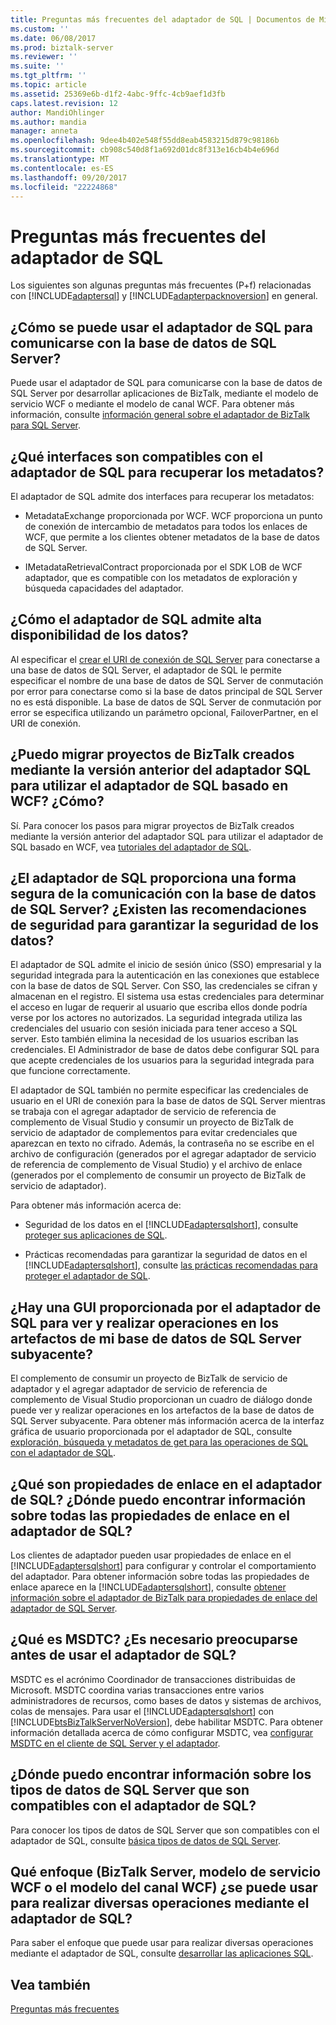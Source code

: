 ```yaml
---
title: Preguntas más frecuentes del adaptador de SQL | Documentos de Microsoft
ms.custom: ''
ms.date: 06/08/2017
ms.prod: biztalk-server
ms.reviewer: ''
ms.suite: ''
ms.tgt_pltfrm: ''
ms.topic: article
ms.assetid: 25369e6b-d1f2-4abc-9ffc-4cb9aef1d3fb
caps.latest.revision: 12
author: MandiOhlinger
ms.author: mandia
manager: anneta
ms.openlocfilehash: 9dee4b402e548f55dd8eab4583215d879c98186b
ms.sourcegitcommit: cb908c540d8f1a692d01dc8f313e16cb4b4e696d
ms.translationtype: MT
ms.contentlocale: es-ES
ms.lasthandoff: 09/20/2017
ms.locfileid: "22224868"
---
```

# <a name="sql-adapter-faqs"></a>Preguntas más frecuentes del adaptador de SQL
Los siguientes son algunas preguntas más frecuentes (P+f) relacionadas con [!INCLUDE[adaptersql](../../includes/adaptersql-md.md)] y [!INCLUDE[adapterpacknoversion](../../includes/adapterpacknoversion-md.md)] en general.  
  
## <a name="how-can-i-use-the-sql-adapter-to-communicate-with-the-sql-server-database"></a>¿Cómo se puede usar el adaptador de SQL para comunicarse con la base de datos de SQL Server?  
 Puede usar el adaptador de SQL para comunicarse con la base de datos de SQL Server por desarrollar aplicaciones de BizTalk, mediante el modelo de servicio WCF o mediante el modelo de canal WCF. Para obtener más información, consulte [información general sobre el adaptador de BizTalk para SQL Server](../../adapters-and-accelerators/adapter-sql/overview-of-biztalk-adapter-for-sql-server.md).  
  
## <a name="what-interfaces-are-supported-by-the-sql-adapter-for-retrieving-metadata"></a>¿Qué interfaces son compatibles con el adaptador de SQL para recuperar los metadatos?  
 El adaptador de SQL admite dos interfaces para recuperar los metadatos:  
  
-   MetadataExchange proporcionada por WCF. WCF proporciona un punto de conexión de intercambio de metadatos para todos los enlaces de WCF, que permite a los clientes obtener metadatos de la base de datos de SQL Server.  
  
-   IMetadataRetrievalContract proporcionada por el SDK LOB de WCF adaptador, que es compatible con los metadatos de exploración y búsqueda capacidades del adaptador.  
  
## <a name="how-does-the-sql-adapter-support-high-availability-of-data"></a>¿Cómo el adaptador de SQL admite alta disponibilidad de los datos?  
 Al especificar el [crear el URI de conexión de SQL Server](../../adapters-and-accelerators/adapter-sql/create-the-sql-server-connection-uri.md) para conectarse a una base de datos de SQL Server, el adaptador de SQL le permite especificar el nombre de una base de datos de SQL Server de conmutación por error para conectarse como si la base de datos principal de SQL Server no es está disponible. La base de datos de SQL Server de conmutación por error se especifica utilizando un parámetro opcional, FailoverPartner, en el URI de conexión.  
  
## <a name="can-i-migrate-biztalk-projects-created-using-the-previous-version-of-the-sql-adapter-to-use-the-wcf-based-sql-adapter-how"></a>¿Puedo migrar proyectos de BizTalk creados mediante la versión anterior del adaptador SQL para utilizar el adaptador de SQL basado en WCF? ¿Cómo?  
 Sí. Para conocer los pasos para migrar proyectos de BizTalk creados mediante la versión anterior del adaptador SQL para utilizar el adaptador de SQL basado en WCF, vea [tutoriales del adaptador de SQL](../../adapters-and-accelerators/adapter-sql/sql-adapter-tutorials.md).  
  
## <a name="does-the-sql-adapter-provide-a-secure-way-of-communicating-with-the-sql-server-database--are-there-any-best-practices-to-ensure-security-of-data"></a>¿El adaptador de SQL proporciona una forma segura de la comunicación con la base de datos de SQL Server?  ¿Existen las recomendaciones de seguridad para garantizar la seguridad de los datos?  
 El adaptador de SQL admite el inicio de sesión único (SSO) empresarial y la seguridad integrada para la autenticación en las conexiones que establece con la base de datos de SQL Server. Con SSO, las credenciales se cifran y almacenan en el registro. El sistema usa estas credenciales para determinar el acceso en lugar de requerir al usuario que escriba ellos donde podría verse por los actores no autorizados. La seguridad integrada utiliza las credenciales del usuario con sesión iniciada para tener acceso a SQL server. Esto también elimina la necesidad de los usuarios escriban las credenciales. El Administrador de base de datos debe configurar SQL para que acepte credenciales de los usuarios para la seguridad integrada para que funcione correctamente.  
  
 El adaptador de SQL también no permite especificar las credenciales de usuario en el URI de conexión para la base de datos de SQL Server mientras se trabaja con el agregar adaptador de servicio de referencia de complemento de Visual Studio y consumir un proyecto de BizTalk de servicio de adaptador de complementos para evitar credenciales que aparezcan en texto no cifrado. Además, la contraseña no se escribe en el archivo de configuración (generados por el agregar adaptador de servicio de referencia de complemento de Visual Studio) y el archivo de enlace (generados por el complemento de consumir un proyecto de BizTalk de servicio de adaptador).  
  
 Para obtener más información acerca de:  
  
-   Seguridad de los datos en el [!INCLUDE[adaptersqlshort](../../includes/adaptersqlshort-md.md)], consulte [proteger sus aplicaciones de SQL](../../adapters-and-accelerators/adapter-sql/secure-your-sql-applications.md).  
  
-   Prácticas recomendadas para garantizar la seguridad de datos en el [!INCLUDE[adaptersqlshort](../../includes/adaptersqlshort-md.md)], consulte [las prácticas recomendadas para proteger el adaptador de SQL](../../adapters-and-accelerators/adapter-sql/best-practices-to-secure-the-sql-adapter.md).  
  
## <a name="is-there-a-gui-provided-by-the-sql-adapter-to-view-and-perform-operations-on-the-artifacts-in-my-underlying-sql-server-database"></a>¿Hay una GUI proporcionada por el adaptador de SQL para ver y realizar operaciones en los artefactos de mi base de datos de SQL Server subyacente?  
 El complemento de consumir un proyecto de BizTalk de servicio de adaptador y el agregar adaptador de servicio de referencia de complemento de Visual Studio proporcionan un cuadro de diálogo donde puede ver y realizar operaciones en los artefactos de la base de datos de SQL Server subyacente. Para obtener más información acerca de la interfaz gráfica de usuario proporcionada por el adaptador de SQL, consulte [exploración, búsqueda y metadatos de get para las operaciones de SQL con el adaptador de SQL](../../adapters-and-accelerators/adapter-sql/browse-search-and-get-metadata-for-sql-operations-using-the-sql-adapter.md).  
  
## <a name="what-are-binding-properties-in-the-sql-adapter-where-can-i-find-information-about-all-the-binding-properties-in-sql-adapter"></a>¿Qué son propiedades de enlace en el adaptador de SQL? ¿Dónde puedo encontrar información sobre todas las propiedades de enlace en el adaptador de SQL?  
 Los clientes de adaptador pueden usar propiedades de enlace en el [!INCLUDE[adaptersqlshort](../../includes/adaptersqlshort-md.md)] para configurar y controlar el comportamiento del adaptador. Para obtener información sobre todas las propiedades de enlace aparece en la [!INCLUDE[adaptersqlshort](../../includes/adaptersqlshort-md.md)], consulte [obtener información sobre el adaptador de BizTalk para propiedades de enlace del adaptador de SQL Server](../../adapters-and-accelerators/adapter-sql/read-about-the-biztalk-adapter-for-sql-server-adapter-binding-properties.md).  
  
## <a name="what-is-msdtc-do-i-need-to-bother-about-it-before-using-sql-adapter"></a>¿Qué es MSDTC? ¿Es necesario preocuparse antes de usar el adaptador de SQL?  
 MSDTC es el acrónimo Coordinador de transacciones distribuidas de Microsoft. MSDTC coordina varias transacciones entre varios administradores de recursos, como bases de datos y sistemas de archivos, colas de mensajes. Para usar el [!INCLUDE[adaptersqlshort](../../includes/adaptersqlshort-md.md)] con [!INCLUDE[btsBizTalkServerNoVersion](../../includes/btsbiztalkservernoversion-md.md)], debe habilitar MSDTC. Para obtener información detallada acerca de cómo configurar MSDTC, vea [configurar MSDTC en el cliente de SQL Server y el adaptador](../../adapters-and-accelerators/adapter-sql/configure-msdtc-on-sql-server-and-adapter-client.md).  
  
## <a name="where-can-i-find-information-about-the-sql-server-data-types-that-are-supported-in-the-sql-adapter"></a>¿Dónde puedo encontrar información sobre los tipos de datos de SQL Server que son compatibles con el adaptador de SQL?  
 Para conocer los tipos de datos de SQL Server que son compatibles con el adaptador de SQL, consulte [básica tipos de datos de SQL Server](../../adapters-and-accelerators/adapter-sql/basic-sql-server-data-types.md).  
  
## <a name="which-approach-biztalk-server-wcf-service-model-or-wcf-channel-model-can-i-use-to-perform-various-operations-using-the-sql-adapter"></a>Qué enfoque (BizTalk Server, modelo de servicio WCF o el modelo del canal WCF) ¿se puede usar para realizar diversas operaciones mediante el adaptador de SQL?  
 Para saber el enfoque que puede usar para realizar diversas operaciones mediante el adaptador de SQL, consulte [desarrollar las aplicaciones SQL](../../adapters-and-accelerators/adapter-sql/develop-your-sql-applications.md).  
  
 
## <a name="see-also"></a>Vea también  
 [Preguntas más frecuentes](../../adapters-and-accelerators/frequently-asked-questions-for-the-biztalk-adapter-pack.md)
 